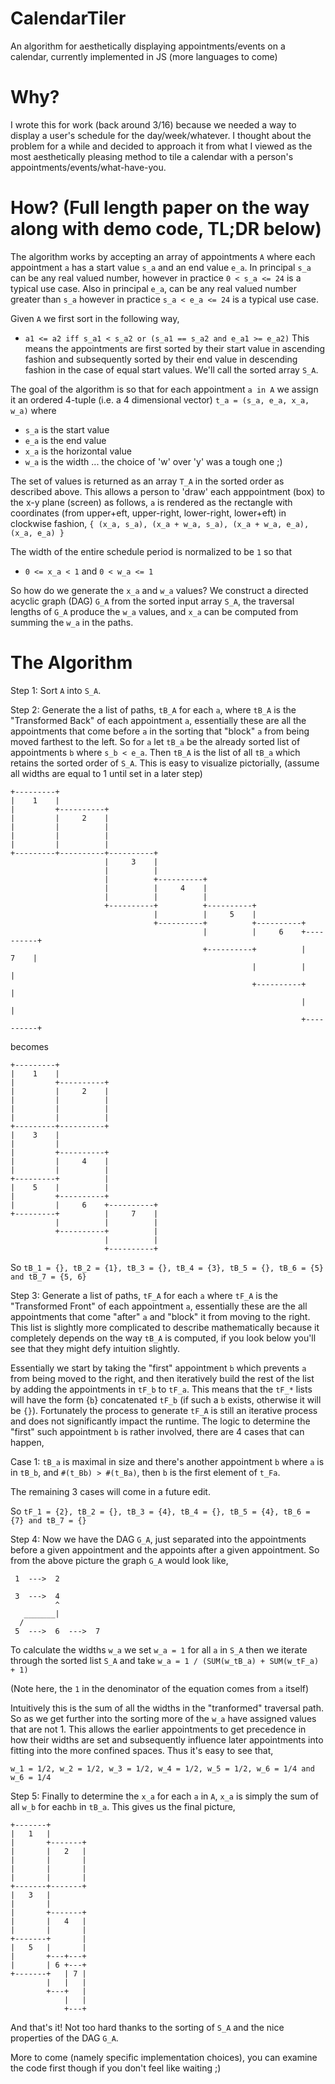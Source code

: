 # CalendarTiler
An algorithm for aesthetically displaying appointments/events on a calendar, currently implemented in JS (more languages to come)

# Why?
I wrote this for work (back around 3/16) because we needed a way to display a user's schedule for the day/week/whatever. I thought about the problem for a while and decided to approach it from what I viewed as the most aesthetically pleasing method to tile a calendar with a person's appointments/events/what-have-you.

# How? (Full length paper on the way along with demo code, TL;DR below)
The algorithm works by accepting an array of appointments `A` where each appointment `a` has a start value `s_a` and an end value `e_a`. In principal `s_a` can be any real valued number, however in practice `0 < s_a <= 24` is a typical use case. Also in principal `e_a`, can be any real valued number greater than `s_a` however in practice `s_a < e_a <= 24` is a typical use case. 

Given `A` we first sort in the following way,
* `a1 <= a2 iff s_a1 < s_a2 or (s_a1 == s_a2 and e_a1 >= e_a2)`
This means the appointments are first sorted by their start value in ascending fashion and subsequently sorted by their end value in descending fashion in the case of equal start values. We'll call the sorted array `S_A`.

The goal of the algorithm is so that for each appointment `a in A` we assign it an ordered 4-tuple (i.e. a 4 dimensional vector) `t_a = (s_a, e_a, x_a, w_a)` where
* `s_a` is the start value
* `e_a` is the end value
* `x_a` is the horizontal value
* `w_a` is the width ... the choice of 'w' over 'y' was a tough one ;)

The set of values is returned as an array `T_A` in the sorted order as described above. This allows a person to 'draw' each apppointment (box) to the x-y plane (screen) as follows, `a` is rendered as the rectangle with coordinates (from upper+eft, upper-right, lower-right, lower+eft) in clockwise fashion, `{ (x_a, s_a), (x_a + w_a, s_a), (x_a + w_a, e_a), (x_a, e_a) }`

The width of the entire schedule period is normalized to be `1` so that
* `0 <= x_a < 1` and `0 < w_a <= 1`

So how do we generate the `x_a` and `w_a` values? We construct a directed acyclic graph (DAG) `G_A` from the sorted input array `S_A`, the traversal lengths of `G_A` produce the `w_a` values, and `x_a` can be computed from summing the `w_a` in the paths.

# The Algorithm
Step 1: Sort `A` into `S_A`.

Step 2: Generate the a list of paths, `tB_A` for each `a`, where `tB_A` is the "Transformed Back" of each appointment `a`, essentially these are all the appointments that come before `a` in the sorting that "block" `a` from being moved farthest to the left. So for `a` let `tB_a` be the already sorted list of appointments `b` where `s_b < e_a`. Then `tB_A` is the list of all `tB_a` which retains the sorted order of `S_A`. This is easy to visualize pictorially, (assume all widths are equal to 1 until set in a later step)

    +---------+
    |    1    |
    |         +----------+
    |         |     2    |
    |         |          |
    |         |          |
    |         |          |
    +---------+----------+----------+
                         |     3    |
                         |          |
                         |          +----------+
                         |          |     4    |
                         |          |          |
                         +----------+          +----------+
                                    |          |     5    |
                                    +----------+          +----------+
                                               |          |     6    +----------+
                                               +----------+          |     7    |
                                                          |          |          |
                                                          +----------+          |
                                                                     |          |
                                                                     +----------+
becomes

    +---------+
    |    1    |
    |         +----------+
    |         |     2    |
    |         |          |
    |         |          |
    |         |          |
    +---------+----------+
    |    3    |
    |         |
    |         +----------+
    |         |     4    |
    |         |          |
    +---------+          |
    |    5    |          |
    |         +----------+
    |         |     6    +----------+
    +---------+          |     7    |
              |          |          |
              +----------+          |
                         |          |
                         +----------+
          
So `tB_1 = {}, tB_2 = {1}, tB_3 = {}, tB_4 = {3}, tB_5 = {}, tB_6 = {5} and tB_7 = {5, 6}`

Step 3: Generate a list of paths, `tF_A` for each `a` where `tF_A` is the "Transformed Front" of each appointment `a`, essentially these are the all appointments that come "after" `a` and "block" it from moving to the right. This list is slightly more complicated to describe mathematically because it completely depends on the way `tB_A` is computed, if you look below you'll see that they might defy intuition slightly.

Essentially we start by taking the "first" appointment `b` which prevents `a` from being moved to the right, and then iteratively build the rest of the list by adding the appointments in `tF_b` to `tF_a`. This means that the `tF_*` lists will have the form {`b`} concatenated `tF_b` (if such a `b` exists, otherwise it will be `{}`). Fortunately the process to generate `tF_A` is still an iterative process and does not significantly impact the runtime. The logic to determine the "first" such appointment `b` is rather involved, there are 4 cases that can happen,

Case 1: `tB_a` is maximal in size and there's another appointment `b` where `a` is in `tB_b`, and `#(t_Bb) > #(t_Ba)`, then `b` is the first element of `t_Fa`.

The remaining 3 cases will come in a future edit.

So `tF_1 = {2}, tB_2 = {}, tB_3 = {4}, tB_4 = {}, tB_5 = {4}, tB_6 = {7} and tB_7 = {}`

Step 4: Now we have the DAG `G_A`, just separated into the appointments before a given appointment and the appoints after a given appointment. So from the above picture the graph `G_A` would look like,

     1  --->  2  

     3  --->  4 
              ^
       _______|
      /
     5  --->  6  --->  7 

To calculate the widths `w_a` we set `w_a = 1` for all `a` in `S_A` then we iterate through the sorted list `S_A` and take `w_a = 1 / (SUM(w_tB_a) + SUM(w_tF_a) + 1)`

(Note here, the `1` in the denominator of the equation comes from `a` itself)

Intuitively this is the sum of all the widths in the "tranformed" traversal path. So as we get further into the sorting more of the `w_a` have assigned values that are not 1. This allows the earlier appointments to get precedence in how their widths are set and subsequently influence later appointments into fitting into the more confined spaces. Thus it's easy to see that,

`w_1 = 1/2, w_2 = 1/2, w_3 = 1/2, w_4 = 1/2, w_5 = 1/2, w_6 = 1/4 and w_6 = 1/4`

Step 5: Finally to determine the `x_a` for each `a` in `A`, `x_a` is simply the sum of all `w_b` for each`b` in `tB_a`. This gives us the final picture,

    +-------+
    |   1   |
    |       +-------+
    |       |   2   |
    |       |       |
    |       |       |
    |       |       |
    +-------+-------+
    |   3   |
    |       |
    |       +-------+
    |       |   4   |
    |       |       |
    +-------+       |
    |   5   |       |
    |       +---+---+
    |       | 6 +---+
    +-------+   | 7 |
            |   |   |
            +---+   |
                |   |
                +---+

And that's it! Not too hard thanks to the sorting of `S_A` and the nice properties of the DAG `G_A`.

More to come (namely specific implementation choices), you can examine the code first though if you don't feel like waiting ;)
